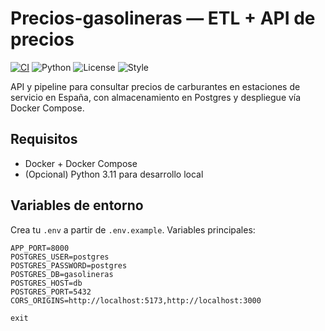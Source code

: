 # Precios-gasolineras — ETL + API de precios

[![CI](https://img.shields.io/github/actions/workflow/status/Luismi76/Precios-gasolineras/ci.yml?label=CI)](../../actions)
![Python](https://img.shields.io/badge/Python-3.11-blue)
![License](https://img.shields.io/badge/license-MIT-green)
![Style](https://img.shields.io/badge/style-black%2Bruff-black)

API y pipeline para consultar precios de carburantes en estaciones de servicio en España, con
almacenamiento en Postgres y despliegue vía Docker Compose.

## Requisitos
- Docker + Docker Compose
- (Opcional) Python 3.11 para desarrollo local

## Variables de entorno
Crea tu `.env` a partir de `.env.example`. Variables principales:
```env
APP_PORT=8000
POSTGRES_USER=postgres
POSTGRES_PASSWORD=postgres
POSTGRES_DB=gasolineras
POSTGRES_HOST=db
POSTGRES_PORT=5432
CORS_ORIGINS=http://localhost:5173,http://localhost:3000

exit
